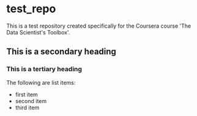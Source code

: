 test_repo
=========

This is a test repository created specifically for the Coursera course 'The Data Scientist's Toolbox'.

## This is a secondary heading
### This is a tertiary heading

The following are list items:
* first item
* second item
* third item
